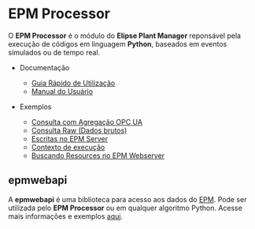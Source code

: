 # EPM Processor

O **EPM Processor** é o módulo do **Elipse Plant Manager** reponsável pela execução de códigos em linguagem **Python**, baseados em eventos simulados ou de tempo real. 

* Documentação

  * [Guia Rápido de Utilização](quickstart/README.md)
  * [Manual do Usuário](guiadousuario/README.md)

* Exemplos

  * [Consulta com Agregação OPC UA](exemplos/aggregation_query.py)
  * [Consulta Raw (Dados brutos)](exemplos/raw_query.py)
  * [Escritas no EPM Server](exemplos/write_methods.py)
  * [Contexto de execução](exemplos/scope_context.py)
  * [Buscando Resources no EPM Webserver](exemplos/get_resources.py)

## epmwebapi
A **epmwebapi** é uma biblioteca para acesso aos dados do [EPM](https://www.elipse.com.br/produto/elipse-plant-manager/). Pode ser utilizada pelo **EPM Processor** ou em qualquer algoritmo Python.
Acesse mais informações e exemplos [aqui](https://github.com/elipsesoftware/epmprocessor/tree/master/epmwebapi). 
  

